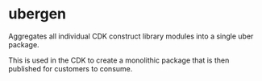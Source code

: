 # ubergen

Aggregates all individual CDK construct library modules into a single
uber package.

This is used in the CDK to create a monolithic package that is then
published for customers to consume.